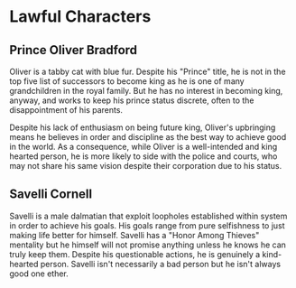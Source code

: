 # Lawful Characters

## Prince Oliver Bradford

Oliver is a tabby cat with blue fur. Despite his "Prince" title, he is not in the top five list of successors to become king as he is one of many grandchildren in the royal family. But he has no interest in becoming king, anyway, and works to keep his prince status discrete, often to the disappointment of his parents.

Despite his lack of enthusiasm on being future king, Oliver's upbringing means he believes in order and discipline as the best way to achieve good in the world. As a consequence, while Oliver is a well-intended and king hearted person, he is more likely to side with the police and courts, who may not share his same vision despite their corporation due to his status.

## Savelli Cornell

Savelli is a male dalmatian that exploit loopholes established within system in order to achieve his goals. His goals range from pure selfishness to just making life better for himself. Savelli has a "Honor Among Thieves" mentality but he himself will not promise anything unless he knows he can truly keep them. Despite his questionable actions, he is genuinely a kind-hearted person. Savelli isn't necessarily a bad person but he isn't always good one ether.